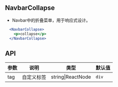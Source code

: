 ## NavbarCollapse

- Navbar中的折叠菜单，用于响应式设计。

````jsx
  <NavbarCollapse>
    <p>collapse</p>
  </NavbarCollapse>
````

## API

| 参数 | 说明 | 类型 | 默认值 |
| --- | --- | --- | --- |
| tag | 自定义标签 | string\|ReactNode | `div` |
